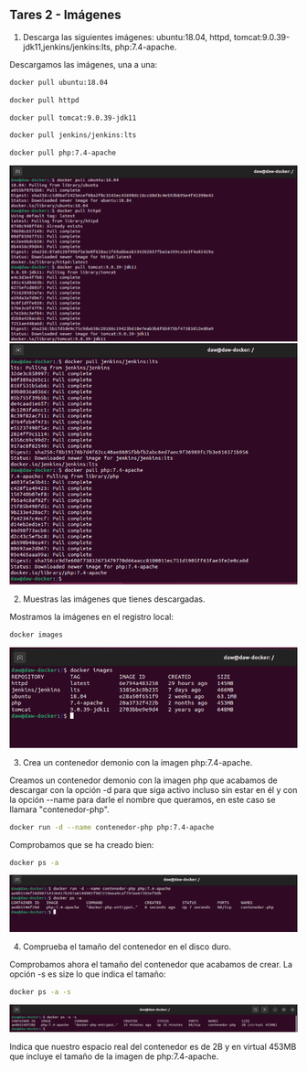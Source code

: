 ## Tares 2 - Imágenes

1. Descarga las siguientes imágenes: ubuntu:18.04, httpd, tomcat:9.0.39-jdk11,jenkins/jenkins:lts, php:7.4-apache.

Descargamos las imágenes, una a una:

```bash
docker pull ubuntu:18.04
```
```bash
docker pull httpd
```
```bash
docker pull tomcat:9.0.39-jdk11
```
```bash
docker pull jenkins/jenkins:lts
```
```bash
docker pull php:7.4-apache
```
![](assets/ejercicio1-parte1.png)
![](assets/ejercicio1-parte2.png)

2. Muestras las imágenes que tienes descargadas.

Mostramos la imágenes en el registro local: 

```bash
docker images
```
![](assets/tema2-ejercicio2.png)

3. Crea un contenedor demonio con la imagen php:7.4-apache.

Creamos un contenedor demonio con la imagen php que acabamos de descargar con la opción -d para que siga activo incluso sin estar en él y con la opción --name para darle el nombre que queramos, en este caso se llamara "contenedor-php".

```bash
docker run -d --name contenedor-php php:7.4-apache
```
Comprobamos que se ha creado bien: 

```bash
docker ps -a
```

![](assets/ejercicio3.png)

4. Comprueba el tamaño del contenedor en el disco duro.

Comprobamos ahora el tamaño del contenedor que acabamos de crear. La opción -s es size lo que indica el tamaño:

```bash
docker ps -a -s
```

![](assets/ejercicio4.png)

Indica que nuestro espacio real del contenedor es de 2B y en virtual 453MB que incluye el tamaño de la imagen de php:7.4-apache.